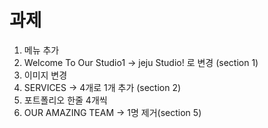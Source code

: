 # 과제

1. 메뉴 추가
2. Welcome To Our Studio1 -> jeju Studio! 로 변경 (section 1)
3. 이미지 변경
4. SERVICES -> 4개로 1개 추가 (section 2)
5. 포트폴리오 한줄 4개씩
6. OUR AMAZING TEAM -> 1명 제거(section 5)
